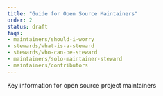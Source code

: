 ```yaml
---
title: "Guide for Open Source Maintainers"
order: 2
status: draft
faqs:
- maintainers/should-i-worry
- stewards/what-is-a-steward
- stewards/who-can-be-steward
- maintainers/solo-maintainer-steward
- maintainers/contributors
---
```


Key information for open source project maintainers
